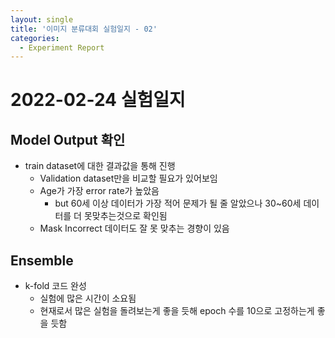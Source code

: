 ```yaml
---
layout: single
title: '이미지 분류대회 실험일지 - 02'
categories:
  - Experiment Report
---
```

# 2022-02-24 실험일지
## Model Output 확인
- train dataset에 대한 결과값을 통해 진행
  - Validation dataset만을 비교할 필요가 있어보임
  - Age가 가장 error rate가 높았음
    - but 60세 이상 데이터가 가장 적어 문제가 될 줄 알았으나 30~60세 데이터를 더 못맞추는것으로 확인됨
  - Mask Incorrect 데이터도 잘 못 맞추는 경향이 있음
## Ensemble
- k-fold 코드 완성
  - 실험에 많은 시간이 소요됨
  - 현재로서 많은 실험을 돌려보는게 좋을 듯해 epoch 수를 10으로 고정하는게 좋을 듯함